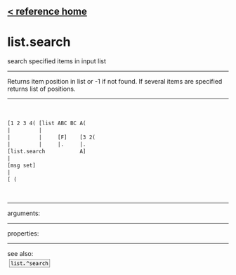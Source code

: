 [< reference home](index.html)
---

# list.search


search specified items in input list

---

Returns item position in list or -1 if not found.
If several items are specified returns list of positions.
<br>


---


```


[1 2 3 4( [list ABC BC A(
|         |
|         |     [F]    [3 2(
|         |     |.     |.
[list.search           A]
|
[msg set]
|
[ (

            
```

---
arguments:


---
properties:


---
see also:<br>
[![list.^search](img/object_list.^search.png)](list.^search.html)
